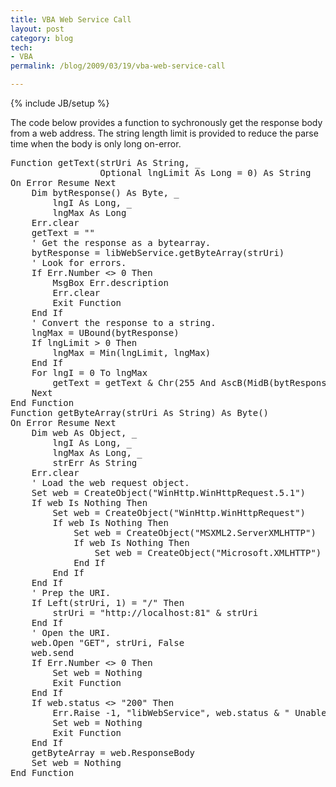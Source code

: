 ```yaml
---
title: VBA Web Service Call
layout: post
category: blog
tech:
- VBA
permalink: /blog/2009/03/19/vba-web-service-call

---
```

{% include JB/setup %}
<div id="node-52" class="node node-blog node-promoted">
  <div class="content clearfix">
    <div class="field field-name-body field-type-text-with-summary field-label-hidden"><div class="field-items"><div class="field-item even"><p>The code below provides a function to sychronously get the response body from a web address. The string length limit is provided to reduce the parse time when the body is only long on-error.</p>
<pre class="brush:vb">
Function getText(strUri As String, _
                 Optional lngLimit As Long = 0) As String
On Error Resume Next
    Dim bytResponse() As Byte, _
        lngI As Long, _
        lngMax As Long
    Err.clear
    getText = ""
    ' Get the response as a bytearray.
    bytResponse = libWebService.getByteArray(strUri)
    ' Look for errors.
    If Err.Number &lt;&gt; 0 Then
        MsgBox Err.description
        Err.clear
        Exit Function
    End If
    ' Convert the response to a string.
    lngMax = UBound(bytResponse)
    If lngLimit &gt; 0 Then
        lngMax = Min(lngLimit, lngMax)
    End If
    For lngI = 0 To lngMax
        getText = getText &amp; Chr(255 And AscB(MidB(bytResponse, lngI + 1, 1)))
    Next
End Function
Function getByteArray(strUri As String) As Byte()
On Error Resume Next
    Dim web As Object, _
        lngI As Long, _
        lngMax As Long, _
        strErr As String
    Err.clear
    ' Load the web request object.
    Set web = CreateObject("WinHttp.WinHttpRequest.5.1")
    If web Is Nothing Then
        Set web = CreateObject("WinHttp.WinHttpRequest")
        If web Is Nothing Then
            Set web = CreateObject("MSXML2.ServerXMLHTTP")
            If web Is Nothing Then
                Set web = CreateObject("Microsoft.XMLHTTP")
            End If
        End If
    End If
    ' Prep the URI.
    If Left(strUri, 1) = "/" Then
        strUri = "http://localhost:81" &amp; strUri
    End If
    ' Open the URI.
    web.Open "GET", strUri, False
    web.send
    If Err.Number &lt;&gt; 0 Then
        Set web = Nothing
        Exit Function
    End If
    If web.status &lt;&gt; "200" Then
        Err.Raise -1, "libWebService", web.status &amp; " Unable to load the page"
        Set web = Nothing
        Exit Function
    End If
    getByteArray = web.ResponseBody
    Set web = Nothing
End Function</pre>
</div></div></div>  </div>
</div>
